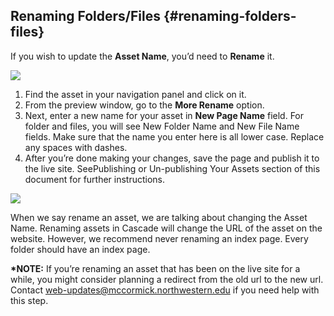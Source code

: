 ## Renaming Folders/Files {#renaming-folders-files}

If you wish to update the **Asset Name**, you’d need to **Rename** it.

![](https://northwestern-engineering.gitbooks.io/main-mccormick-site/content/assets/117.png)

1. Find the asset in your navigation panel and click on it.
2. From the preview window, go to the **More Rename** option.
3. Next, enter a new name for your asset in **New Page Name** field. For folder and files, you will see New Folder Name and New File Name fields. Make sure that the name you enter here is all lower case. Replace any spaces with dashes.
4. After you’re done making your changes, save the page and publish it to the live site. SeePublishing or Un-publishing Your Assets section of this document for further instructions.

![](https://northwestern-engineering.gitbooks.io/main-mccormick-site/content/assets/118.png)

When we say rename an asset, we are talking about changing the Asset Name. Renaming assets in Cascade will change the URL of the asset on the website. However, we recommend never renaming an index page. Every folder should have an index page.

**\*NOTE:** If you’re renaming an asset that has been on the live site for a while, you might consider planning a redirect from the old url to the new url. Contact web-updates@mccormick.northwestern.edu if you need help with this step.

